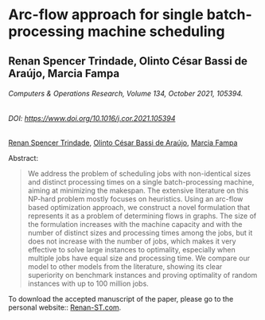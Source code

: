 # Arc-flow approach for single batch-processing machine scheduling
## Renan Spencer Trindade, Olinto César Bassi de Araújo, Marcia Fampa
###### Computers & Operations Research, Volume 134, October 2021, 105394.
###### DOI: https://www.doi.org/10.1016/j.cor.2021.105394

[Renan Spencer Trindade](https://www.renan-st.com/),
[Olinto César Bassi de Araújo](http://ufsmpublica.ufsm.br/docente/13025),
[Marcia Fampa](http://marciafampa.com/)

Abstract:
>We address the problem of scheduling jobs with non-identical sizes and distinct processing times on a single batch-processing machine, aiming at minimizing the makespan. The extensive literature on this NP-hard problem mostly focuses on heuristics. Using an arc-flow based optimization approach, we construct a novel formulation that represents it as a problem of determining flows in graphs. The size of the formulation increases with the machine capacity and with the number of distinct sizes and processing times among the jobs, but it does not increase with the number of jobs, which makes it very effective to solve large instances to optimality, especially when multiple jobs have equal size and processing time. We compare our model to other models from the literature, showing its clear superiority on benchmark instances and proving optimality of random instances with up to 100 million jobs.

To download the accepted manuscript of the paper, please go to the personal website:: [Renan-ST.com](https://www.renan-st.com/publications/cor-2021-arc-flow-approach-for-single-batch-processing-machine-scheduling).

